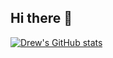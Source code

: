 ## Hi there 👋

[![Drew's GitHub stats](https://github-readme-stats.vercel.app/api?username=magicalmongoose)](https://github.com/anuraghazra/github-readme-stats)
